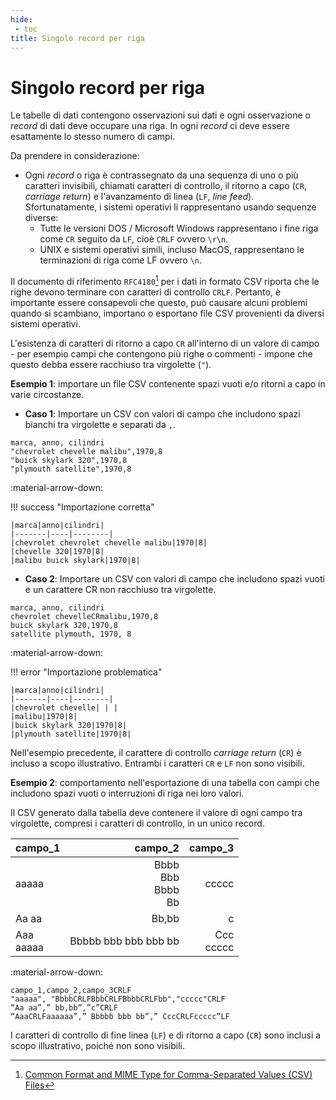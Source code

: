 ```yaml
---
hide:
 - toc
title: Singolo record per riga
---
```


# Singolo record per riga

Le tabelle di dati contengono osservazioni sui dati e ogni osservazione o *record* di dati deve occupare una riga. In ogni *record* ci deve essere esattamente lo stesso numero di campi.

Da prendere in considerazione:

- Ogni *record* o riga è contrassegnato da una sequenza di uno o più caratteri invisibili, chiamati caratteri di controllo, il ritorno a capo (`CR`, *carriage return*) e l'avanzamento di linea (`LF`, *line feed*). Sfortunatamente, i sistemi operativi li rappresentano usando sequenze diverse:
    - Tutte le versioni DOS / Microsoft Windows rappresentano i fine riga come `CR` seguito da `LF`, cioè `CRLF` ovvero `\r\n`.
    - UNIX e sistemi operativi simili, incluso MacOS, rappresentano le terminazioni di riga come LF ovvero `\n`.

Il documento di riferimento `RFC4180`[^1] per i dati in formato CSV riporta che le righe devono terminare con caratteri di controllo `CRLF`. Pertanto, è importante essere consapevoli che questo, può causare alcuni problemi quando si scambiano, importano o esportano file CSV provenienti da diversi sistemi operativi.

L'esistenza di caratteri di ritorno a capo `CR` all'interno di un valore di campo - per esempio campi che contengono più righe o commenti - impone che questo debba essere racchiuso tra virgolette (`"`).

[^1]: [Common Format and MIME Type for Comma-Separated Values (CSV) Files](https://datatracker.ietf.org/doc/html/rfc4180)

**Esempio 1**: importare un file CSV contenente spazi vuoti e/o ritorni a capo in varie circostanze.

- **Caso 1**: Importare un CSV con valori di campo che includono spazi bianchi tra virgolette e separati da `,`.


```
marca, anno, cilindri
"chevrolet chevelle malibu",1970,8
"buick skylark 320",1970,8
"plymouth satellite",1970,8
```

:material-arrow-down:

!!! success "Importazione corretta"

    |marca|anno|cilindri|
    |-------|----|--------|
    |chevrolet chevrolet chevelle malibu|1970|8|
    |chevelle 320|1970|8|
    |malibu buick skylark|1970|8|

- **Caso 2**: Importare un CSV con valori di campo che includono spazi vuoti e un carattere CR non racchiuso tra virgolette.

```
marca, anno, cilindri
chevrolet chevelleCRmalibu,1970,8
buick skylark 320,1970,8
satellite plymouth, 1970, 8
```

:material-arrow-down:

!!! error "Importazione problematica"

    |marca|anno|cilindri|
    |-------|----|--------|
    |chevrolet chevelle| | |
    |malibu|1970|8|
    |buick skylark 320|1970|8|
    |plymouth satellite|1970|8|

Nell'esempio precedente, il carattere di controllo *carriage return* (`CR`) è incluso a scopo illustrativo. Entrambi i caratteri `CR` e `LF` non sono visibili.

**Esempio 2**: comportamento nell'esportazione di una tabella con campi che includono spazi vuoti o interruzioni di riga nei loro valori.

Il CSV generato dalla tabella deve contenere il valore di ogni campo tra virgolette, compresi i caratteri di controllo, in un unico record.

|campo_1|campo_2|campo_3|
|-------|-------:|-------:|
|aaaaa|Bbbb<br>Bbb<br>Bbbb<br>Bb|ccccc|
|Aa aa|Bb,bb|c|
|Aaa<br>aaaaa|Bbbbb bbb bbb bbb bb|Ccc<br>ccccc|

:material-arrow-down:

```
campo_1,campo_2,campo_3CRLF
"aaaaa", "BbbbCRLFBbbCRLFBbbbCRLFbb","ccccc"CRLF
“Aa aa”,” bb,bb”,”c”CRLF
“AaaCRLFaaaaaa”,” Bbbbb bbb bb”,” CccCRLFccccc”LF
```

I caratteri di controllo di fine linea (`LF`) e di ritorno a capo (`CR`) sono inclusi a scopo illustrativo, poiché non sono visibili.

